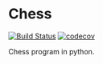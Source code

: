 # Chess

[![Build Status](https://travis-ci.com/shimanekb/chess.svg?branch=master)](https://travis-ci.com/shimanekb/chess)
[![codecov](https://codecov.io/gh/shimanekb/chess/branch/master/graph/badge.svg)](https://codecov.io/gh/shimanekb/chess)

Chess program in python.

